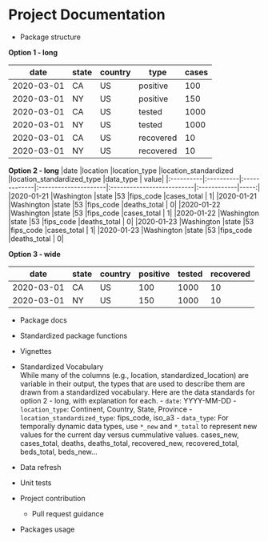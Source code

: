 # Project  Documentation

* Package structure

**Option 1 - long**

|date   | state | country | type | cases|
|-------|-------|---------|------|------|
| 2020-03-01| CA| US| positive| 100|
| 2020-03-01| NY| US| positive| 150|
| 2020-03-01| CA| US| tested| 1000|
| 2020-03-01| NY| US| tested| 1000|
| 2020-03-01| CA| US| recovered| 10|
| 2020-03-01| NY| US| recovered| 10|

**Option 2 - long**
|date       |location   |location_type |location_standardized |location_standardized_type |data_type    | value|
|:----------|:----------|:-------------|:---------------------|:--------------------------|:------------|-----:|
|2020-01-21 |Washington |state         |53                    |fips_code                  |cases_total  |     1|
|2020-01-21 |Washington |state         |53                    |fips_code                  |deaths_total |     0|
|2020-01-22 |Washington |state         |53                    |fips_code                  |cases_total  |     1|
|2020-01-22 |Washington |state         |53                    |fips_code                  |deaths_total |     0|
|2020-01-23 |Washington |state         |53                    |fips_code                  |cases_total  |     1|
|2020-01-23 |Washington |state         |53                    |fips_code                  |deaths_total |     0|


**Option 3 - wide**

|date | state | country| positive | tested | recovered|
|-----|-------|--------|----------|--------|----------|
| 2020-03-01| CA| US| 100|1000| 10|
| 2020-03-01| NY| US| 150|1000| 10|


* Package docs
* Standardized package functions
* Vignettes
* Standardized Vocabulary  
While many of the columns (e.g., location, standardized_location) are variable in their output, the types that are used to describe them are drawn from a standardized vocabulary. Here are the data standards for option 2 - long, with explanation for each.
      - `date`: YYYY-MM-DD
      - `location_type`: Continent, Country, State, Province
      - `location_standardized_type`: fips_code, iso_a3 
      - `data_type`: For temporally dynamic data types, use `*_new` and `*_total` to represent new values for the current day versus cummulative values. cases_new, cases_total, deaths, deaths_total, recovered_new, recovered_total, beds_total, beds_new...

* Data refresh
* Unit tests
* Project contribution
	* Pull request guidance
* Packages usage
